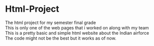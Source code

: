 # Html-Project
The html project for my semester final grade<br>
This is only one of the web pages that i worked on along with my team<br>
This is a pretty basic and simple html website about the Indian airforce<br>
The code might not be the best but it works as of now.
